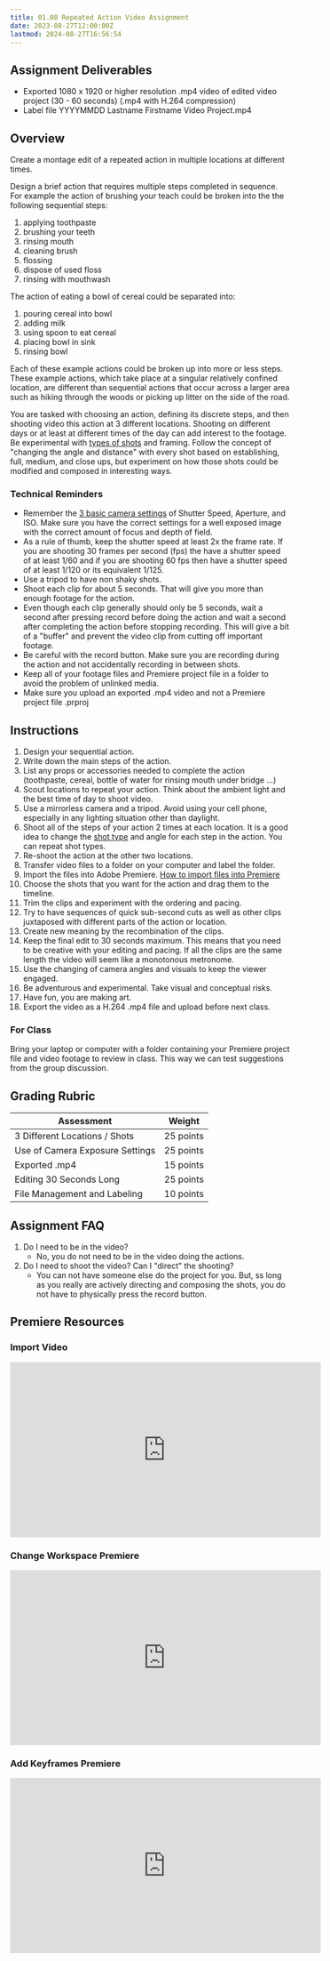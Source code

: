 ```yaml
---
title: 01.08 Repeated Action Video Assignment
date: 2023-08-27T12:00:00Z
lastmod: 2024-08-27T16:56:54
---
```


## Assignment Deliverables

- Exported 1080 x 1920 or higher resolution .mp4 video of edited video project (30 - 60 seconds) (.mp4 with H.264 compression)
- Label file YYYYMMDD Lastname Firstname Video Project.mp4

## Overview

Create a montage edit of a repeated action in multiple locations at different times.

Design a brief action that requires multiple steps completed in sequence. For example the action of brushing your teach could be broken into the the following sequential steps:

1. applying toothpaste
2. brushing your teeth
3. rinsing mouth
4. cleaning brush
5. flossing
6. dispose of used floss
7. rinsing with mouthwash

The action of eating a bowl of cereal could be separated into:

1. pouring cereal into bowl
2. adding milk
3. using spoon to eat cereal
4. placing bowl in sink
5. rinsing bowl

Each of these example actions could be broken up into more or less steps. These example actions, which take place at a singular relatively confined location, are different than sequential actions that occur across a larger area such as hiking through the woods or picking up litter on the side of the road.

You are tasked with choosing an action, defining its discrete steps, and then shooting video this action at 3 different locations. Shooting on different days or at least at different times of the day can add interest to the footage. Be experimental with [types of shots](../../../../video/shot-types.md) and framing. Follow the concept of "changing the angle and distance" with every shot based on establishing, full, medium, and close ups, but experiment on how those shots could be modified and composed in interesting ways.

### Technical Reminders

- Remember the [3 basic camera settings](../../../../photography/basic-camera-settings.md) of Shutter Speed, Aperture, and ISO. Make sure you have the correct settings for a well exposed image with the correct amount of focus and depth of field.
- As a rule of thumb, keep the shutter speed at least 2x the frame rate. If you are shooting 30 frames per second (fps) the have a shutter speed of at least 1/60 and if you are shooting 60 fps then have a shutter speed of at least 1/120 or its equivalent 1/125.
- Use a tripod to have non shaky shots.
- Shoot each clip for about 5 seconds. That will give you more than enough footage for the action.
- Even though each clip generally should only be 5 seconds, wait a second after pressing record before doing the action and wait a second after completing the action before stopping recording. This will give a bit of a "buffer" and prevent the video clip from cutting off important footage.
- Be careful with the record button. Make sure you are recording during the action and not accidentally recording in between shots.
- Keep all of your footage files and Premiere project file in a folder to avoid the problem of unlinked media.
- Make sure you upload an exported .mp4 video and not a Premiere project file .prproj

## Instructions

1. Design your sequential action.
2. Write down the main steps of the action.
3. List any props or accessories needed to complete the action (toothpaste, cereal, bottle of water for rinsing mouth under bridge ...)
4. Scout locations to repeat your action. Think about the ambient light and the best time of day to shoot video.
5. Use a mirrorless camera and a tripod. Avoid using your cell phone, especially in any lighting situation other than daylight.
6. Shoot all of the steps of your action 2 times at each location. It is a good idea to change the [shot type](../../../../video/shot-types.md) and angle for each step in the action. You can repeat shot types.
7. Re-shoot the action at the other two locations.
8. Transfer video files to a folder on your computer and label the folder.
9. Import the files into Adobe Premiere. [How to import files into Premiere](../../../../video/adobe-premiere-pro/how-to-import-video-into-premiere-pro.md)
10. Choose the shots that you want for the action and drag them to the timeline.
11. Trim the clips and experiment with the ordering and pacing.
12. Try to have sequences of quick sub-second cuts as well as other clips juxtaposed with different parts of the action or location.
13. Create new meaning by the recombination of the clips.
14. Keep the final edit to 30 seconds maximum. This means that you need to be creative with your editing and pacing. If all the clips are the same length the video will seem like a monotonous metronome.
15. Use the changing of camera angles and visuals to keep the viewer engaged.
16. Be adventurous and experimental. Take visual and conceptual risks.
17. Have fun, you are making art.
18. Export the video as a H.264 .mp4 file and upload before next class.

### For Class

Bring your laptop or computer with a folder containing your Premiere project file and video footage to review in class. This way we can test suggestions from the group discussion.

## Grading Rubric

<div class="responsive-table-markdown">

| Assessment                      | Weight    |
| ------------------------------- | --------- |
| 3 Different Locations / Shots   | 25 points |
| Use of Camera Exposure Settings | 25 points |
| Exported .mp4                   | 15 points |
| Editing 30 Seconds Long         | 25 points |
| File Management and Labeling    | 10 points |

</div>

## Assignment FAQ

1. Do I need to be in the video?
   - No, you do not need to be in the video doing the actions.
2. Do I need to shoot the video? Can I "direct" the shooting?
   - You can not have someone else do the project for you. But, ss long as you really are actively directing and composing the shots, you do not have to physically press the record button.

## Premiere Resources

<div class="video-grid">

<div class="video-card">

### Import Video

<div class="iframe-16-9-container">
<iframe class="youTubeIframe" width="560" height="315" src="https://www.youtube.com/embed/kpsxbwX0Mps?rel=0" title="YouTube video player" frameborder="0" allow="accelerometer; autoplay; clipboard-write; encrypted-media; gyroscope; picture-in-picture; web-share" allowfullscreen></iframe>
</div>
</div>

<div class="video-card">

### Change Workspace Premiere

<div class="iframe-16-9-container">
<iframe class="youTubeIframe" width="560" height="315" src="https://www.youtube.com/embed/NL-oEPsBn6E?rel=0" title="YouTube video player" frameborder="0" allow="accelerometer; autoplay; clipboard-write; encrypted-media; gyroscope; picture-in-picture; web-share" allowfullscreen></iframe>
</div>
</div>

<div class="video-card">

### Add Keyframes Premiere

<div class="iframe-16-9-container">
<iframe class="youTubeIframe" width="560" height="315" src="https://www.youtube.com/embed/B6MPRzztqjY?rel=0" title="YouTube video player" frameborder="0" allow="accelerometer; autoplay; clipboard-write; encrypted-media; gyroscope; picture-in-picture; web-share" allowfullscreen></iframe>
</div>
</div>

</div>

